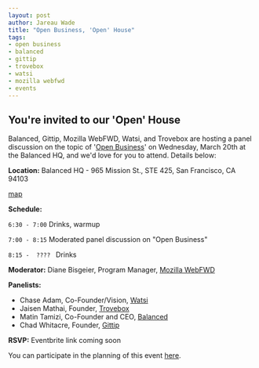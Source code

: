 ```yaml
---
layout: post
author: Jareau Wade
title: "Open Business, 'Open' House"
tags:
- open business
- balanced
- gittip
- trovebox
- watsi
- mozilla webfwd
- events
---
```


## You're invited to our 'Open' House

Balanced, Gittip, Mozilla WebFWD, Watsi, and Trovebox are hosting a panel discussion on the topic of '[Open Business](https://en.wikipedia.org/wiki/Open_business)' on Wednesday, March 20th at the Balanced HQ, and we'd love for you to attend. Details below:

**Location:** 
Balanced HQ - 965 Mission St., STE 425, San Francisco, CA 94103

[map](https://maps.google.com/maps?q=965+mission+street+san+francisco&ie=UTF8&hq=&hnear=965+Mission+St,+San+Francisco,+California+94103&gl=us&t=m&z=16&vpsrc=0&iwloc=A)

**Schedule:**

`6:30 - 7:00` Drinks, warmup

`7:00 - 8:15` Moderated panel discussion on "Open Business"

`8:15 -  ???? ` Drinks

**Moderator:** Diane Bisgeier, Program Manager, [Mozilla WebFWD](https://www.webfwd.org/)

**Panelists:**

 - Chase Adam, Co-Founder/Vision, [Watsi](https://watsi.org/)
 - Jaisen Mathai, Founder, [Trovebox](https://trovebox.com/)
 - Matin Tamizi, Co-Founder and CEO, [Balanced](https://www.balancedpayments.com/)
 - Chad Whitacre, Founder, [Gittip](https://www.gittip.com/)


**RSVP:**
Eventbrite link coming soon

You can participate in the planning of this event [here](https://github.com/balanced/balanced.github.com/issues/18).
